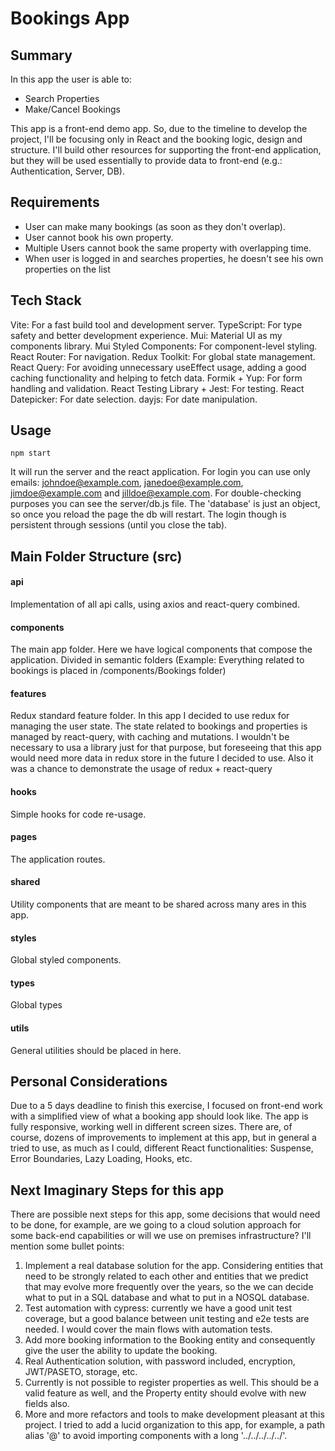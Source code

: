 # Bookings App

## Summary
In this app the user is able to: 
- Search Properties
- Make/Cancel Bookings

This app is a front-end demo app. So, due to the timeline to develop the project, I'll be focusing only in React and the booking logic, design and structure. I'll build other resources for supporting the front-end application, but they will be used essentially to provide data to front-end (e.g.: Authentication, Server, DB).

## Requirements
- User can make many bookings (as soon as they don't overlap).
- User cannot book his own property.
- Multiple Users cannot book the same property with overlapping time.
- When user is logged in and searches properties, he doesn't see his own properties on the list

## Tech Stack

Vite: For a fast build tool and development server.
TypeScript: For type safety and better development experience.
Mui: Material UI as my components library.
Mui Styled Components: For component-level styling.
React Router: For navigation.
Redux Toolkit: For global state management.
React Query: For avoiding unnecessary useEffect usage, adding a good caching functionality and helping to fetch data.
Formik + Yup: For form handling and validation.
React Testing Library + Jest: For testing.
React Datepicker: For date selection.
dayjs: For date manipulation.

## Usage

```
npm start
```

It will run the server and the react application. For login you can use only emails: johndoe@example.com, janedoe@example.com, jimdoe@example.com and jilldoe@example.com. For double-checking purposes you can see the server/db.js file. The 'database' is just an object, so once you reload the page the db will restart. The login though is persistent through sessions (until you close the tab).

## Main Folder Structure (src)

#### api
Implementation of all api calls, using axios and react-query combined.

#### components
The main app folder. Here we have logical components that compose the application. Divided in semantic folders (Example: Everything related to bookings is placed in /components/Bookings folder)

#### features
Redux standard feature folder. In this app I decided to use redux for managing the user state. The state related to bookings and properties is managed by react-query, with caching and mutations. I wouldn't be necessary to usa a library just for that purpose, but foreseeing that this app would need more data in redux store in the future I decided to use. Also it was a chance to demonstrate the usage of redux + react-query

#### hooks
Simple hooks for code re-usage.

#### pages
The application routes.

#### shared
Utility components that are meant to be shared across many ares in this app.

#### styles
Global styled components.

#### types
Global types

#### utils
General utilities should be placed in here.

## Personal Considerations

Due to a 5 days deadline to finish this exercise, I focused on front-end work with a simplified view of what a booking app should look like. The app is fully responsive, working well in different screen sizes. There are, of course, dozens of improvements to implement at this app, but in general a tried to use, as much as I could, different React functionalities: Suspense, Error Boundaries, Lazy Loading, Hooks, etc.

## Next Imaginary Steps for this app

There are possible next steps for this app, some decisions that would need to be done, for example, are we going to a cloud solution approach for some back-end capabilities or will we use on premises infrastructure? I'll mention some bullet points:

1. Implement a real database solution for the app. Considering entities that need to be strongly related to each other and entities that we predict that may evolve more frequently over the years, so the we can decide what to put in a SQL database and what to put in a NOSQL database.
2. Test automation with cypress: currently we have a good unit test coverage, but a good balance between unit testing and e2e tests are needed. I would cover the main flows with automation tests.
3. Add more booking information to the Booking entity and consequently give the user the ability to update the booking.
4. Real Authentication solution, with password included, encryption, JWT/PASETO, storage, etc.
5. Currently is not possible to register properties as well. This should be a valid feature as well, and the Property entity should evolve with new fields also.
6. More and more refactors and tools to make development pleasant at this project. I tried to add a lucid organization to this app, for example, a path alias '@' to avoid importing components with a long '../../../../../'.



